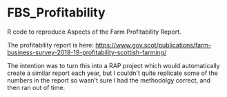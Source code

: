 # FBS_Profitability
R code to reproduce Aspects of the Farm Profitability Report.

The profitability report is here: https://www.gov.scot/publications/farm-business-survey-2018-19-profitability-scottish-farming/

The intention was to turn this into a RAP project which would automatically create a similar report each year, but I couldn't quite replicate some of the numbers in the report so wasn't sure I had the methodolgy correct, and then ran out of time.